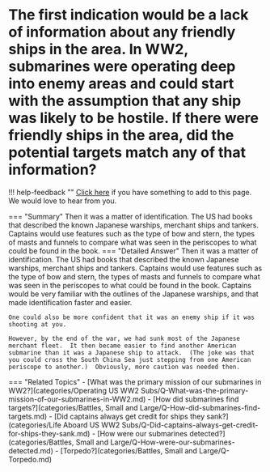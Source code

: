 # The first indication would be a lack of information about any friendly ships in the area.  In WW2, submarines were operating deep into enemy areas and could start with the assumption that any ship was likely to be hostile.  If there were friendly ships in the area, did the potential targets match any of that information?

!!! help-feedback ""
    [Click here](https://replace.md) if you have something to add to this page. We would love to hear from you.

=== "Summary"
    Then it was a matter of identification. The US had books that described the known Japanese warships, merchant ships and tankers. Captains would use features such as the type of bow and stern, the types of masts and funnels to compare what was seen in the periscopes to what could be found in the book.
=== "Detailed Answer"
    Then it was a matter of identification.  The US had books that described the known Japanese warships, merchant ships and tankers.  Captains would use features such as the type of bow and stern, the types of masts and funnels to compare what was seen in the periscopes to what could be found in the book.  Captains would be very familiar with the outlines of the Japanese warships, and that made identification faster and easier.

    One could also be more confident that it was an enemy ship if it was shooting at you.

    However, by the end of the war, we had sunk most of the Japanese merchant fleet.  It then became easier to find another American submarine than it was a Japanese ship to attack.  (The joke was that you could cross the South China Sea just stepping from one American periscope to another.)  Obviously, more caution was needed then.
=== "Related Topics"
    - [What was the primary mission of our submarines in WW2?](categories/Operating US WW2 Subs/Q-What-was-the-primary-mission-of-our-submarines-in-WW2.md)
    - [How did submarines find targets?](categories/Battles, Small and Large/Q-How-did-submarines-find-targets.md)
    - [Did captains always get credit for ships they sank?](categories/Life Aboard US WW2 Subs/Q-Did-captains-always-get-credit-for-ships-they-sank.md)
    - [How were our submarines detected?](categories/Battles, Small and Large/Q-How-were-our-submarines-detected.md)
    - [Torpedo?](categories/Battles, Small and Large/Q-Torpedo.md)
